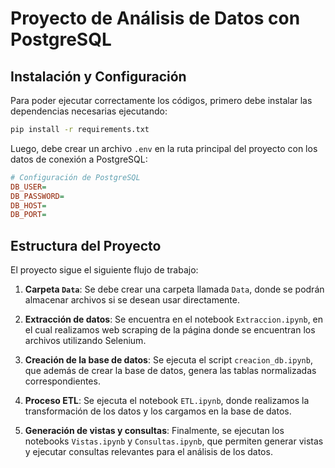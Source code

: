 # Proyecto de Análisis de Datos con PostgreSQL

## Instalación y Configuración

Para poder ejecutar correctamente los códigos, primero debe instalar las dependencias necesarias ejecutando:

```bash
pip install -r requirements.txt
```

Luego, debe crear un archivo `.env` en la ruta principal del proyecto con los datos de conexión a PostgreSQL:

```ini
# Configuración de PostgreSQL
DB_USER=
DB_PASSWORD=
DB_HOST=
DB_PORT=
```

## Estructura del Proyecto

El proyecto sigue el siguiente flujo de trabajo:

1. **Carpeta `Data`**: Se debe crear una carpeta llamada `Data`, donde se podrán almacenar archivos si se desean usar directamente.

2. **Extracción de datos**: Se encuentra en el notebook `Extraccion.ipynb`, en el cual realizamos web scraping de la página donde se encuentran los archivos utilizando Selenium.

3. **Creación de la base de datos**: Se ejecuta el script `creacion_db.ipynb`, que además de crear la base de datos, genera las tablas normalizadas correspondientes.

4. **Proceso ETL**: Se ejecuta el notebook `ETL.ipynb`, donde realizamos la transformación de los datos y los cargamos en la base de datos.

5. **Generación de vistas y consultas**: Finalmente, se ejecutan los notebooks `Vistas.ipynb` y `Consultas.ipynb`, que permiten generar vistas y ejecutar consultas relevantes para el análisis de los datos.

